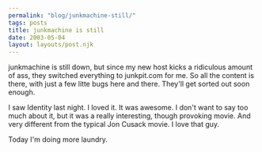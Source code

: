 ```yaml
---
permalink: "blog/junkmachine-still/"
tags: posts
title: junkmachine is still
date: 2003-05-04
layout: layouts/post.njk
---
```


junkmachine is still down, but since my new host kicks a ridiculous amount of ass, they switched everything to junkpit.com for me. So all the content is there, with just a few litte bugs here and there. They'll get sorted out soon enough.

I saw Identity last night. I loved it. It was awesome. I don't want to say too much about it, but it was a really interesting, though provoking movie. And very different from the typical Jon Cusack movie. I love that guy.

Today I'm doing more laundry.